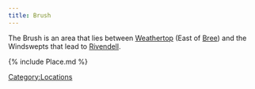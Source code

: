 ```yaml
---
title: Brush
---
```


The Brush is an area that lies between
[Weathertop](Weathertop "wikilink") (East of [Bree](Bree "wikilink"))
and the Windswepts that lead to [Rivendell](Rivendell "wikilink").

{% include Place.md %}

[Category:Locations](Category:Locations "wikilink")